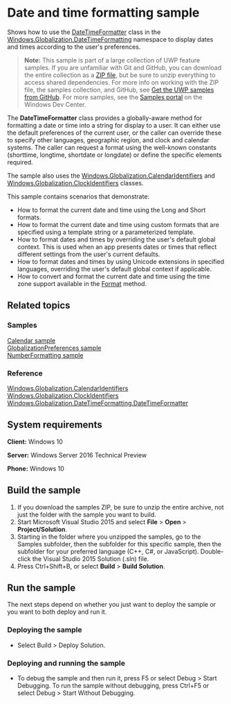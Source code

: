 <!--
  category: GlobalizationAndLocalization
  samplefwlink: http://go.microsoft.com/fwlink/p/?LinkId=624044
--->

# Date and time formatting sample

Shows how to use the [DateTimeFormatter](http://msdn.microsoft.com/library/windows/apps/br206828)
class in the [Windows.Globalization.DateTimeFormatting](http://msdn.microsoft.com/library/windows/apps/br206859)
namespace to display dates and times according to the user's preferences.

> **Note:** This sample is part of a large collection of UWP feature samples. 
> If you are unfamiliar with Git and GitHub, you can download the entire collection as a 
> [ZIP file](https://github.com/Microsoft/Windows-universal-samples/archive/master.zip), but be 
> sure to unzip everything to access shared dependencies. For more info on working with the ZIP file, 
> the samples collection, and GitHub, see [Get the UWP samples from GitHub](https://aka.ms/ovu2uq). 
> For more samples, see the [Samples portal](https://aka.ms/winsamples) on the Windows Dev Center. 

The **DateTimeFormatter**
class provides a globally-aware method for formatting a date or time into a string for display to a user.
It can either use the default preferences of the current user,
or the caller can override these to specify other languages, geographic region,
and clock and calendar systems.
The caller can request a format using the well-known constants
(shorttime, longtime, shortdate or longdate) or define the specific elements required.

The sample also uses the [Windows.Globalization.CalendarIdentifiers](http://msdn.microsoft.com/library/windows/apps/br229460)
and [Windows.Globalization.ClockIdentifiers](http://msdn.microsoft.com/library/windows/apps/br229462) classes.

This sample contains scenarios that demonstrate:

-   How to format the current date and time using the Long and Short formats.
-   How to format the current date and time using custom formats that are specified using a template string or a parameterized template.
-   How to format dates and times by overriding the user's default global context. This is used when an app presents dates or times that reflect different settings from the user's current defaults.
-   How to format dates and times by using Unicode extensions in specified languages, overriding the user's default global context if applicable.
-   How to convert and format the current date and time using the time zone support available in the [Format](http://msdn.microsoft.com/library/windows/apps/dn264145) method.

## Related topics

### Samples

[Calendar sample](../Calendar)  
[GlobalizationPreferences sample](../GlobalizationPreferences)  
[NumberFormatting sample](../NumberFormatting)  

### Reference

[Windows.Globalization.CalendarIdentifiers](http://msdn.microsoft.com/library/windows/apps/br229460)  
[Windows.Globalization.ClockIdentifiers](http://msdn.microsoft.com/library/windows/apps/br229462)  
[Windows.Globalization.DateTimeFormatting.DateTimeFormatter](http://msdn.microsoft.com/library/windows/apps/br206828)  

## System requirements

**Client:** Windows 10

**Server:** Windows Server 2016 Technical Preview

**Phone:** Windows 10

## Build the sample

1. If you download the samples ZIP, be sure to unzip the entire archive, not just the folder with the sample you want to build. 
2. Start Microsoft Visual Studio 2015 and select **File** \> **Open** \> **Project/Solution**.
3. Starting in the folder where you unzipped the samples, go to the Samples subfolder, then the subfolder for this specific sample, then the subfolder for your preferred language (C++, C#, or JavaScript). Double-click the Visual Studio 2015 Solution (.sln) file.
4. Press Ctrl+Shift+B, or select **Build** \> **Build Solution**.

## Run the sample

The next steps depend on whether you just want to deploy the sample or you want to both deploy and run it.

### Deploying the sample

- Select Build > Deploy Solution.

### Deploying and running the sample

- To debug the sample and then run it, press F5 or select Debug >  Start Debugging. To run the sample without debugging, press Ctrl+F5 or select Debug > Start Without Debugging. 
